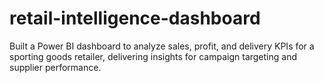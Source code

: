 # retail-intelligence-dashboard
Built a Power BI dashboard to analyze sales, profit, and delivery KPIs for a sporting goods retailer, delivering insights for campaign targeting and supplier performance.
